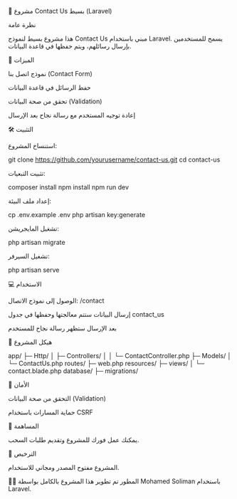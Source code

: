 📩 مشروع Contact Us بسيط (Laravel)

نظرة عامة

هذا مشروع بسيط لنموذج Contact Us مبني باستخدام Laravel.
يسمح للمستخدمين بإرسال رسائلهم، ويتم حفظها في قاعدة البيانات.

📝 الميزات

نموذج اتصل بنا (Contact Form)

حفظ الرسائل في قاعدة البيانات

تحقق من صحة البيانات (Validation)

إعادة توجيه المستخدم مع رسالة نجاح بعد الإرسال

🛠️ التثبيت

استنساخ المشروع:

git clone https://github.com/yourusername/contact-us.git
cd contact-us

تثبيت التبعيات:

composer install
npm install
npm run dev

إعداد ملف البيئة:

cp .env.example .env
php artisan key:generate

تشغيل المايجريشن:

php artisan migrate

تشغيل السيرفر:

php artisan serve

💻 الاستخدام

الوصول إلى نموذج الاتصال: /contact

إرسال البيانات ستتم معالجتها وحفظها في جدول contact_us

بعد الإرسال ستظهر رسالة نجاح للمستخدم

📂 هيكل المشروع

app/
├─ Http/
│  ├─ Controllers/
│  │  └─ ContactController.php
├─ Models/
│  └─ ContactUs.php
routes/
├─ web.php
resources/
├─ views/
│  └─ contact.blade.php
database/
├─ migrations/

🔐 الأمان

التحقق من صحة البيانات (Validation)

حماية المسارات باستخدام CSRF

🤝 المساهمة

يمكنك عمل فورك للمشروع وتقديم طلبات السحب.

📄 الترخيص


المشروع مفتوح المصدر ومجاني للاستخدام.

👨‍💻 المطور
تم تطوير هذا المشروع بالكامل بواسطة Mohamed Soliman باستخدام Laravel.

